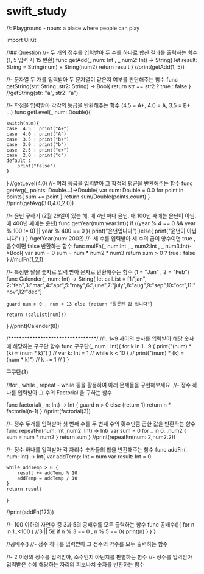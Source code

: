 # swift_study
//: Playground - noun: a place where people can play

import UIKit

//## Question
//- 두 개의 정수를 입력받아 두 수를 하나로 합친 결과를 출력하는 함수 (1, 5 입력 시 15 반환)
func getAdd(_ num: Int , _ num2: Int) -> String{
    let result: String = String(num) + String(num2)
    return result
}
//print(getAdd(1, 5))

//- 문자열 두 개를 입력받아 두 문자열이 같은지 여부를 판단해주는 함수
func getString(str: String ,str2: String) -> Bool{
    return str == str2 ? true : false
}
//getString(str: "a", str2: "a")

//- 학점을 입력받아 각각의 등급을 반환해주는 함수 (4.5 = A+,  4.0 = A, 3.5 = B+ ...)
func getLevel(_ num: Double){

    switch(num){
    case  4.5 : print("A+")
    case  4.0 : print("A")
    case  3.5 : print("b+")
    case  3.0 : print("b")
    case  2.5 : print("c+")
    case  2.0 : print("c")
    default :
        print("false")
    }
}
//getLevel(4.0)
//- 여러 등급을 입력받아 그 학점의 평균을 반환해주는 함수
func getAvg(_ points: Double...)->Double{
    var sum: Double = 0.0
    for point in points{
        sum += point
    }
    return sum/Double(points.count)
}
//print(getAvg(3.0,4.0,2.0))

//- 윤년 구하기 (2월 29일이 있는 해.  매 4년 마다 윤년. 매 100년 째에는 윤년이 아님. 매 400년 째에는 윤년)
func getYear(num year:Int){
    if ((year % 4 == 0 && year % 100 != 0) || year % 400 == 0 ){
        print("윤년입니다")
    }else{
        print("윤년이 아닙니다")
    }
}
//getYear(num: 2002)
//- 세 수를 입력받아 세 수의 곱이 양수이면 true , 음수이면 false 반환하는 함수
func mulFn(_ num:Int , _ num2:Int , _ num3:Int)->Bool{
    var sum = 0
    sum = num * num2 * num3
    return sum > 0 ? true : false
}
//mulFn(1,2,1)

//- 특정한 달을 숫자로 입력 받아 문자로 반환해주는 함수 (1 = "Jan" , 2 = "Feb")
func Calender(_ num: Int) -> String{
    let calList = [1:"jan", 2:"feb",3:"mar",4:"apr",5:"may",6:"june",7:"july",8:"aug",9:"sep",10:"oct",11:"nov",12:"dec"]

    guard num > 0 , num < 13 else {return "잘못된 값 입니다"}

    return (calList[num]!)
}
//print(Calender(8))

/*********************************/
//1. 1~9 사이의 숫자를 입력받아 해당 숫자에 해당하는 구구단 함수
func 구구단(_ num : Int){
    for k in 1...9 {
        print("\(num) * \(k) = \(num * k)")
    }
//    var k: Int = 1
//    while k < 10 {
//       print("\(num) * \(k) = \(num * k)")
//        k += 1
//    }
}

구구단(3)

//for , while , repeat - while 등을 활용하여 아래 문제들을 구현해보세요.
//- 정수 하나를 입력받아 그 수의 Factorial 을 구하는 함수

func factorial(_ n: Int) -> Int {
    guard n > 0 else {return 1}
    return n * factorial(n-1)
}
//print(factorial(3))

//- 정수 두개를 입력받아 첫 번째 수를 두 번째 수의 횟수만큼 곱한 값을 반환하는 함수
func repeatFn(num: Int ,num2: Int) -> Int{
    var sum = 0
    for _ in 0...num2 {
        sum = num * num2
    }
    return sum
}
//print(repeatFn(num: 2,num2:2))

//- 정수 하나를 입력받아 각 자리수 숫자들의 합을 반환해주는 함수
func addFn(_ num: Int) -> Int{
    var addTemp: Int = num
    var result: Int = 0

    while addTemp > 0 {
        result += addTemp % 10
        addTemp = addTemp / 10
    }
    return result

}

//print(addFn(123))

//- 100 이하의 자연수 중 3과 5의 공배수를 모두 출력하는 함수
func 공배수(){
    for n in 1..<100 {
        //3 || 5£
        if n % 3 == 0  , n % 5 == 0{
            print(n)
        }
    }
}

//공배수()
//- 정수 하나를 입력받아 그 정수의 약수를 모두 출력하는 함수



//- 2 이상의 정수를 입력받아, 소수인지 아닌지를 판별하는 함수
//- 정수를 입력받아 입력받은 수에 해당하는 자리의 피보나치 숫자를 반환하는 함수

